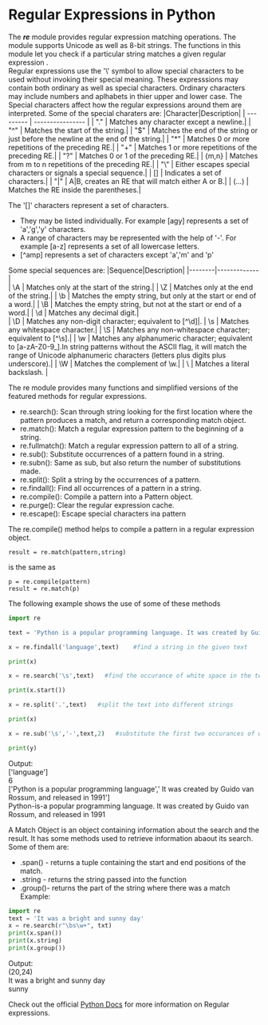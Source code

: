 # Regular Expressions in Python

The ***re*** module provides regular expression matching operations. The module supports Unicode as well as 8-bit strings. The functions in this module let you check if a particular string matches a given regular expression .<br>Regular expressions use the '\\' symbol to allow special characters to be used without invoking their special meaning. These expresssions may contain both ordinary as well as special characters. Ordinary characters may include numbers and aplhabets in thier upper and lower case. The Special characters affect how the regular expressions around them are interpreted. Some of the special charaters are:
|Character|Description|
| --------- | ---------------- | 
| "."    | Matches any character except a newline.|
| "^"    |  Matches the start of the string.|
| "$"    |  Matches the end of the string or just before the newline at the end of the string.|
| "*"    |  Matches 0 or more repetitions of the preceding RE.|
| "+"    |  Matches 1 or more repetitions of the preceding RE.|
| "?"    |  Matches 0 or 1 of the preceding RE.|
| {m,n}  |  Matches from m to n repetitions of the preceding RE.|
| "\\"   |  Either escapes special characters or signals a special sequence.|
| []     |  Indicates a set of characters.|
| "\|"    |  A\|B, creates an RE that will match either A or B.|
| (...)  |  Matches the RE inside the parentheses.|

The '[]' characters represent a set of characters.
- They may be listed individually. For example [agy] represents a set of 'a','g','y' characters.
- A range of characters may be represented with the help of '-'. For example \[a-z] represents a set of all lowercase letters.
- \[^amp] represents a set of characters except 'a','m' and 'p'
             
Some special sequences are:
|Sequence|Description|
|--------|-------------|  
|    \A   |    Matches only at the start of the string.|
|    \Z   |    Matches only at the end of the string.|
|    \b   |    Matches the empty string, but only at the start or end of a word.|
|    \B   |    Matches the empty string, but not at the start or end of a word.|
|    \d   |    Matches any decimal digit.|  
|    \D   |    Matches any non-digit character; equivalent to [^\d]|.
|    \s   |    Matches any whitespace character.|
|    \S   |    Matches any non-whitespace character; equivalent to [^\s].|
|    \w   |    Matches any alphanumeric character; equivalent to [a-zA-Z0-9_].In string patterns without the ASCII flag, it will match the range of Unicode alphanumeric characters (letters plus digits plus underscore).|
|    \W   |   Matches the complement of \w.|
|    \\   |   Matches a literal backslash.  | 
<br>


The re module provides many functions and simplified versions of the featured methods for regular expressions.


- re.search(): Scan through string looking for the first location where the pattern produces a match, and return a corresponding match object. 
- re.match(): Match a regular expression pattern to the beginning of a string.
- re.fullmatch(): Match a regular expression pattern to all of a string.
- re.sub(): Substitute occurrences of a pattern found in a string.
- re.subn(): Same as sub, but also return the number of substitutions made.
- re.split(): Split a string by the occurrences of a pattern.
- re.findall(): Find all occurrences of a pattern in a string.
- re.compile(): Compile a pattern into a Pattern object.
- re.purge(): Clear the regular expression cache.
- re.escape(): Escape special characters ina pattern
 
The re.compile() method helps to compile a pattern in a regular expression object.
```
result = re.match(pattern,string)
``` 
is the same as
```
p = re.compile(pattern)
result = re.match(p)
```

The following example shows the use of some of these methods

```python
import re

text = 'Python is a popular programming language. It was created by Guido van Rossum, and released in 1991'

x = re.findall('language',text)    #find a string in the given text

print(x)

x = re.search('\s',text)   #find the occurance of white space in the text

print(x.start())

x = re.split('.',text)   #split the text into different strings

print(x)

x = re.sub('\s','-',text,2)   #substitute the first two occurances of white space with '-'

print(y)
```
Output:<br>
\['language']<br>
6<br>
\['Python is a popular programming language',' It was created by Guido van Rossum, and released in 1991']<br>
Python-is-a popular programming language. It was created by Guido van Rossum, and released in 1991<br>

A Match Object is an object containing information about the search and the result. It has some methods used to retrieve information abaout its search. Some of them are:
- .span() - returns a tuple containing the start and end positions of the match.
- .string - returns the string passed into the function
- .group()- returns the part of the string where there was a match
Example:
```python
import re
text = 'It was a bright and sunny day'
x = re.search(r"\bs\w+", txt)
print(x.span())
print(x.string)
print(x.group())
```
Output:<br>
(20,24)<br>
It was a bright and sunny day<br>
sunny<br>

Check out the official [Python Docs](https://docs.python.org/3/library/re.html) for more information on Regular expressions.

